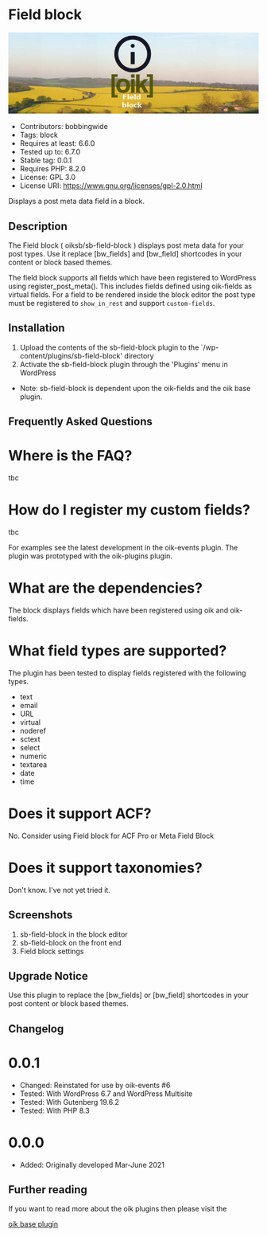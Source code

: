 # Field block 
![banner](assets/sb-field-block-banner-772x250.jpg)
* Contributors:      bobbingwide
* Tags:              block
* Requires at least: 6.6.0
* Tested up to:      6.7.0
* Stable tag:        0.0.1
* Requires PHP:      8.2.0
* License:           GPL 3.0
* License URI:       https://www.gnu.org/licenses/gpl-2.0.html

Displays a post meta data field in a block.

## Description 

The Field block ( oiksb/sb-field-block ) displays post meta data for your post types.
Use it replace [bw_fields] and [bw_field] shortcodes in your content or block based themes.

The field block supports all fields which have been registered to WordPress using register_post_meta().
This includes fields defined using oik-fields as virtual fields.
For a field to be rendered inside the block editor the post type must be registered to `show_in_rest` and support `custom-fields`.


## Installation 
1. Upload the contents of the sb-field-block plugin to the `/wp-content/plugins/sb-field-block' directory
1. Activate the sb-field-block plugin through the 'Plugins' menu in WordPress

* Note: sb-field-block is dependent upon the oik-fields and the oik base plugin.



## Frequently Asked Questions 

# Where is the FAQ? 

tbc

# How do I register my custom fields? 

tbc

For examples see the latest development in the oik-events plugin.
The plugin was prototyped with the oik-plugins plugin.

# What are the dependencies? 

The block displays fields which have been registered using oik and oik-fields.

# What field types are supported? 

The plugin has been tested to display fields registered with the following types.

- text
- email
- URL
- virtual
- noderef
- sctext
- select
- numeric
- textarea
- date
- time

# Does it support ACF? 

No. Consider using Field block for ACF Pro or Meta Field Block

# Does it support taxonomies? 

Don't know. I've not yet tried it.


## Screenshots 

1. sb-field-block in the block editor
2. sb-field-block on the front end
3. Field block settings

## Upgrade Notice 
Use this plugin to replace the [bw_fields] or [bw_field] shortcodes in your post content or block based themes.

## Changelog 
# 0.0.1 
* Changed: Reinstated for use by oik-events #6
* Tested: With WordPress 6.7 and WordPress Multisite
* Tested: With Gutenberg 19.6.2
* Tested: With PHP 8.3

# 0.0.0 
* Added: Originally developed Mar-June 2021


## Further reading 
If you want to read more about the oik plugins then please visit the

[oik base plugin](https://www.oik-plugins.com/oik)

